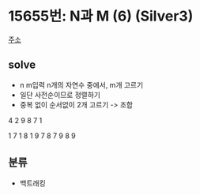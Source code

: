 # 15655번: N과 M (6) (Silver3)
[주소](https://www.acmicpc.net/problem/15655)

## solve
- n m입력 n개의 자연수 중에서, m개 고르기
- 일단 사전순이므로 정렬하기
- 중복 없이 순서없이 2개 고르기 -> 조합

4 2
9 8 7 1

1 7
1 8
1 9
7 8
7 9
8 9


## 분류
- 백트래킹